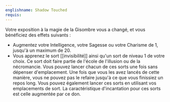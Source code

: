 ```yaml
---
englishname: Shadow Touched
requis:
---
```

Votre exposition à la magie de la Gisombre vous a changé, et vous bénéficiez des effets suivants : 

 - Augmentez votre Intelligence, votre Sagesse ou votre Charisme de 1, jusqu'à un maximum de 20.
 - Vous apprenez le sort [[invisibilité]] ainsi qu'un sort de niveau 1 de votre choix. Ce sort doit faire partie de l'école de l'illusion ou de la nécromancie. Vous pouvez lancer chacun de ces sorts une fois sans dépenser d'emplacement. Une fois que vous les avez lancés de cette manière, vous ne pouvez pas le refaire jusqu'à ce que vous finissiez un repos long. Vous pouvez également lancer ces sorts en utilisant vos emplacements de sort. La caractéristique d'incantation pour ces sorts est celle augmentée par ce don.
